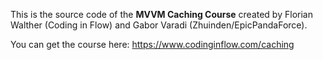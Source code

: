 This is the source code of the **MVVM Caching Course** created by Florian Walther (Coding in Flow) and Gabor Varadi (Zhuinden/EpicPandaForce). 

You can get the course here: https://www.codinginflow.com/caching
